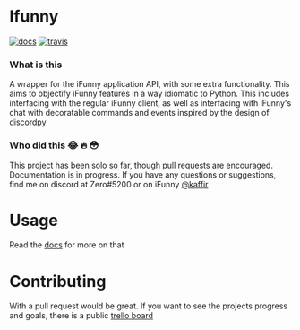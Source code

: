 # Ifunny
[![docs](https://readthedocs.org/projects/ifunny/badge/?version=latest&style=flat-square)](https://ifunny.readthedocs.io/en/latest/) [![travis](https://img.shields.io/travis/basswaver/ifunny?label=travis&style=flat-square)](https://travis-ci.org/basswaver/iFunny)

### What is this
A wrapper for the iFunny application API, with some extra functionality. This aims to objectify iFunny features in a way idiomatic to Python. This includes interfacing with the regular iFunny client, as well as interfacing with iFunny's chat with decoratable commands and events inspired by the design of [discordpy](https://github.com/Rapptz/discord.py)

### Who did this 😂 🔥 😳
This project has been solo so far, though pull requests are encouraged. Documentation is in progress. If you have any questions or suggestions, find me on discord at Zero#5200 or on iFunny [@kaffir](https://ifunny.co/user/kaffir)

# Usage
Read the [docs](https://ifunny.readthedocs.io/en/latest/) for more on that

# Contributing
With a pull request would be great. If you want to see the projects progress and goals, there is a public [trello board](https://trello.com/b/EAmTwEbe/ifunny)
